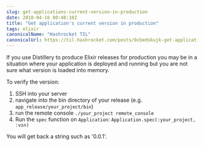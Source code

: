 ```yaml
---
slug: get-applications-current-version-in-production
date: 2018-04-16 00:48:10Z
title: "Get application's current version in production"
tags: elixir
canonicalName: "Hashrocket TIL"
canonicalUrl: https://til.hashrocket.com/posts/0cbedskujk-get-applications-current-version-in-production
---
```



If you use Distillery to produce Elixir releases for production you may be in a situation where your application is deployed and running but you are not sure what version is loaded into memory.

To verify the version:

1. SSH into your server
2. navigate into the bin directory of your release (e.g. `app_release/your_project/bin`)
3. run the remote console `./your_project remote_console`
4. Run the `spec` function on `Application`: `Application.spec(:your_project, :vsn)`

You will get back a string such as '0.0.1'.

